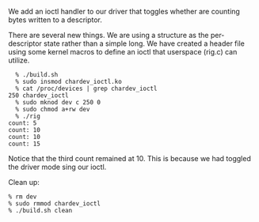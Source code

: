 We add an ioctl handler to our driver that toggles
whether are counting bytes written to a descriptor.

There are several new things. We are using a structure
as the per-descriptor state rather than a simple long.
We have created a header file using some kernel macros
to define an ioctl that userspace (rig.c) can utilize.

```
  % ./build.sh
  % sudo insmod chardev_ioctl.ko 
  % cat /proc/devices | grep chardev_ioctl
250 chardev_ioctl
  % sudo mknod dev c 250 0
  % sudo chmod a+rw dev
  % ./rig
count: 5
count: 10
count: 10
count: 15
```

Notice that the third count remained at 10. This is
because we had toggled the driver mode sing our ioctl.

Clean up:

    % rm dev
    % sudo rmmod chardev_ioctl
    % ./build.sh clean
